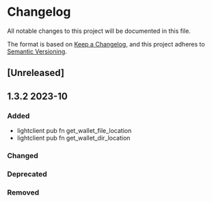 # Changelog

All notable changes to this project will be documented in this file.

The format is based on [Keep a Changelog](https://keepachangelog.com/en/1.0.0/),
and this project adheres to [Semantic Versioning](https://semver.org/spec/v2.0.0.html).

## [Unreleased]

## 1.3.2 2023-10

### Added

- lightclient pub fn get_wallet_file_location 
- lightclient pub fn get_wallet_dir_location 

### Changed

### Deprecated

### Removed

